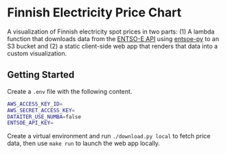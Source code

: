 Finnish Electricity Price Chart
===============================

A visualization of Finnish electricity spot prices in two parts: (1) A
lambda function that downloads data from the [ENTSO-E API][] using
[entsoe-py][] to an S3 bucket and (2) a static client-side web app that
renders that data into a custom visualization.

[ENTSO-E API]: https://transparency.entsoe.eu/content/static_content/Static%20content/web%20api/Guide.html
[entsoe-py]: https://github.com/EnergieID/entsoe-py

## Getting Started

Create a `.env` file with the following content.

```bash
AWS_ACCESS_KEY_ID=
AWS_SECRET_ACCESS_KEY=
DATAITER_USE_NUMBA=false
ENTSOE_API_KEY=
```

Create a virtual environment and run `./download.py local` to fetch
price data, then use `make run` to launch the web app locally.
